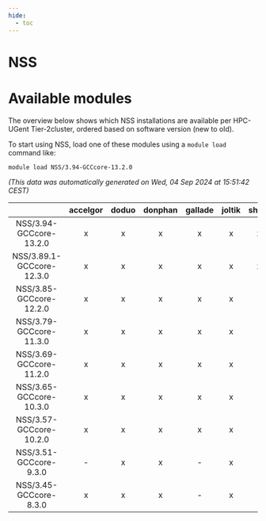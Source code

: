 ```yaml
---
hide:
  - toc
---
```


NSS
===

# Available modules


The overview below shows which NSS installations are available per HPC-UGent Tier-2cluster, ordered based on software version (new to old).

To start using NSS, load one of these modules using a `module load` command like:

```shell
module load NSS/3.94-GCCcore-13.2.0
```

*(This data was automatically generated on Wed, 04 Sep 2024 at 15:51:42 CEST)*  

| |accelgor|doduo|donphan|gallade|joltik|shinx|skitty|
| :---: | :---: | :---: | :---: | :---: | :---: | :---: | :---: |
|NSS/3.94-GCCcore-13.2.0|x|x|x|x|x|x|x|
|NSS/3.89.1-GCCcore-12.3.0|x|x|x|x|x|x|x|
|NSS/3.85-GCCcore-12.2.0|x|x|x|x|x|-|x|
|NSS/3.79-GCCcore-11.3.0|x|x|x|x|x|-|x|
|NSS/3.69-GCCcore-11.2.0|x|x|x|x|x|-|x|
|NSS/3.65-GCCcore-10.3.0|x|x|x|x|x|-|x|
|NSS/3.57-GCCcore-10.2.0|x|x|x|x|x|-|x|
|NSS/3.51-GCCcore-9.3.0|-|x|x|-|x|-|x|
|NSS/3.45-GCCcore-8.3.0|x|x|x|-|x|-|x|
